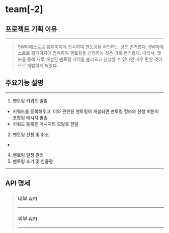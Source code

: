 # team[-2]

## 프로젝트 기획 이유
------------
> SW마에스트로 홈페이지에 접속하여 멘토링을 확인하는 것은 번거롭다.
> SW마에스트로 홈페이지에 접속하여 멘토링을 신청하는 것은 더욱 번거롭다.
> 따라서, 챗봇을 통해 새로 개설된 멘토링 내역을 불러오고 신청할 수 있다면 매우 편할 것이므로 개발하게 되었다.



## 주요기능 설명
------------
1) 멘토링 키워드 알림
  + 키워드를 등록해두고, 이와 관련된 멘토링이 개설되면 멘토링 정보와 신청 버튼이 포함된 메시지 발송
  + 키워드 등록은 메시지의 모달로 전달
2) 멘토링 신청 및 취소
  +
4) 멘토링 일정 관리
5) 멘토링 후기 및 한줄평

------------

## API 명세
>
>
>### 내부 API
>------------
>
>
>
>### 외부 API
>------------

